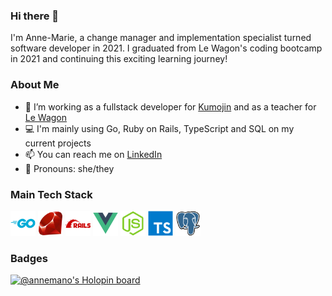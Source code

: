 ### Hi there 👋
I'm Anne-Marie, a change manager and implementation specialist turned software developer in 2021. I graduated from Le Wagon's coding bootcamp in 2021 and continuing this exciting learning journey!

### About Me
- 🔭 I’m working as a fullstack developer for [Kumojin](https://github.com/kumojin) and as a teacher for [Le Wagon](https://github.com/lewagon)
- 💻 I'm mainly using Go, Ruby on Rails, TypeScript and SQL on my current projects
- 📫 You can reach me on [LinkedIn](https://www.linkedin.com/in/annemano/) 
- 🙂 Pronouns: she/they

### Main Tech Stack
<div>
  <img src="https://github.com/devicons/devicon/blob/master/icons/go/go-original-wordmark.svg" title="Go" alt="Go" width="40" height="40"/>
  <img src="https://github.com/devicons/devicon/blob/master/icons/ruby/ruby-original.svg" title="Ruby" alt="Ruby" width="40" height="40"/>  
  <img src="https://github.com/devicons/devicon/blob/master/icons/rails/rails-plain-wordmark.svg" title="Rails" alt="Rails" width="40" height="40"/>
  <img src="https://github.com/devicons/devicon/blob/master/icons/vuejs/vuejs-original.svg" title="Vue" alt="Vue" width="40" height="40"/>
  <img src="https://github.com/devicons/devicon/blob/master/icons/nodejs/nodejs-original.svg" title="Node" alt="Node" width="40" height="40"/>
  <img src="https://github.com/devicons/devicon/blob/master/icons/typescript/typescript-original.svg" title="TS" alt="TS" width="40" height="40"/> 
  <img src="https://github.com/devicons/devicon/blob/master/icons/postgresql/postgresql-original.svg" title="PostgreSQL" alt="PostgreSQL" width="40" height="40"/>
</div>

### Badges
[![@annemano's Holopin board](https://holopin.me/annemano)](https://holopin.io/@annemano)
